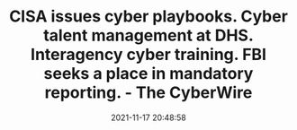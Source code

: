 ---
"title": "CISA issues cyber playbooks. Cyber talent management at DHS. Interagency cyber training. FBI seeks a place in mandatory reporting. - The CyberWire"
"date": "2021-11-17 20:48:58"
"feed_name": "GOOGLENEWSMINING"
"feed_website": "https://news.google.com/search?q=mining%2Bincident&hl=en-US&gl=US&ceid=US:en"
"feed_rss": "https://news.google.com/rss/search?q=mining%2Bincident&hl=en-US&gl=US&ceid=US:en"
"link": "https://thecyberwire.com/newsletters/policy-briefing/3/222"
"source": "{'href': 'https://thecyberwire.com', 'title': 'The CyberWire'}"
"file": "_posts/2021-1-1-edf1f416b8b83e0c2f8df43eb58a2c87810ffab1.md"
"accident": "0"
"drilling": "0"
"dead": "0"
"injured": "0"
"arrested": "0"
"place": "unknown place"
"where": "unknown site"
"causes": "unknown"
"place_uri": "unknown place"
---